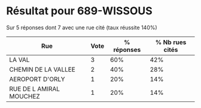 # Résultat pour 689-WISSOUS

Sur 5 réponses dont 7 avec une rue cité (taux réussite 140%)

| Rue | Vote | % réponses | % Nb rues cités|
|-----|------|------------|----------------|
| LA VAL | 3 | 60% | 42%|
| CHEMIN DE LA VALLEE | 2 | 40% | 28%|
| AEROPORT D'ORLY | 1 | 20% | 14%|
| RUE DE L AMIRAL MOUCHEZ | 1 | 20% | 14%|
